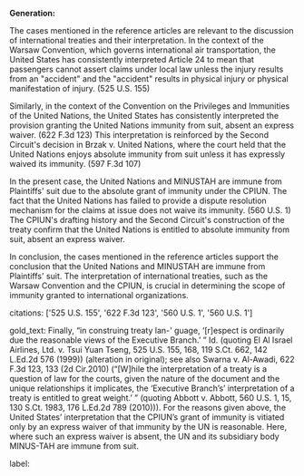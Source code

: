 **Generation:**



The cases mentioned in the reference articles are relevant to the discussion of international treaties and their interpretation. In the context of the Warsaw Convention, which governs international air transportation, the United States has consistently interpreted Article 24 to mean that passengers cannot assert claims under local law unless the injury results from an "accident" and the "accident" results in physical injury or physical manifestation of injury. (525 U.S. 155)

Similarly, in the context of the Convention on the Privileges and Immunities of the United Nations, the United States has consistently interpreted the provision granting the United Nations immunity from suit, absent an express waiver. (622 F.3d 123) This interpretation is reinforced by the Second Circuit's decision in Brzak v. United Nations, where the court held that the United Nations enjoys absolute immunity from suit unless it has expressly waived its immunity. (597 F.3d 107)

In the present case, the United Nations and MINUSTAH are immune from Plaintiffs' suit due to the absolute grant of immunity under the CPIUN. The fact that the United Nations has failed to provide a dispute resolution mechanism for the claims at issue does not waive its immunity. (560 U.S. 1) The CPIUN's drafting history and the Second Circuit's construction of the treaty confirm that the United Nations is entitled to absolute immunity from suit, absent an express waiver.

In conclusion, the cases mentioned in the reference articles support the conclusion that the United Nations and MINUSTAH are immune from Plaintiffs' suit. The interpretation of international treaties, such as the Warsaw Convention and the CPIUN, is crucial in determining the scope of immunity granted to international organizations.



citations: ['525 U.S. 155', '622 F.3d 123', '560 U.S. 1', '560 U.S. 1']

gold_text: Finally, “in construing treaty lan-' guage, ‘[r]espect is ordinarily due the reasonable views of the Executive Branch.’ ” Id. (quoting El Al Israel Airlines, Ltd. v. Tsui Yuan Tseng, 525 U.S. 155, 168, 119 S.Ct. 662, 142 L.Ed.2d 576 (1999)) (alteration in original); see also Swarna v. Al-Awadi, 622 F.3d 123, 133 (2d Cir.2010) (“[W]hile the interpretation of a treaty is a question of law for the courts, given the nature of the document and the unique relationships it implicates, the ‘Executive Branch’s’ interpretation of a treaty is entitled to great weight.’ ” (quoting Abbott v. Abbott, 560 U.S. 1, 15, 130 S.Ct. 1983, 176 L.Ed.2d 789 (2010))). For the reasons given above, the United States’ interpretation that the CPIUN’s grant of immunity is vitiated only by an express waiver of that immunity by the UN is reasonable. Here, where such an express waiver is absent, the UN and its subsidiary body MINUS-TAH are immune from suit.

label: 
